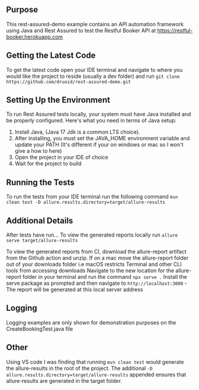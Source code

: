 ## Purpose

This rest-assured-demo example contains an API automation framework using Java and Rest Assured to test the Restful
Booker API at https://restful-booker.herokuapp.com

## Getting the Latest Code

To get the latest code open your IDE terminal and navigate to where you would like the project to reside (usually a dev folder) and run `git clone https://github.com/druoid/rest-assured-demo.git`

## Setting Up the Environment

To run Rest Assured tests locally, your system must have Java installed and be properly configured. Here's what you need in terms of Java setup:

1. Install Java, (Java 17 Jdk is a common LTS choice).
2. After installing, you must set the JAVA_HOME environment variable and update your PATH (It's different if your on windows or mac so I won't give a how to here)
4. Open the project in your IDE of choice  
5. Wait for the project to build

## Running the Tests

To run the tests from your IDE terminal run the following command `mvn clean test -D allure.results.directory=target/allure-results`

## Additional Details

After tests have run...
To view the generated reports locally run `allure serve target/allure-results`

To view the generated reports from CI, download the allure-report artifact from the Github action and unzip. 
If on a mac move the allure-report folder out of your downloads folder i.e macOS restricts Terminal and other CLI tools from accessing downloads
Navigate to the new location for the allure-report folder in your terminal and run the command `npx serve .`
Install the serve package as prompted and then navigate to `http://localhost:3000` - The report will be generated at this local server address 

## Logging

Logging examples are only shown for demonstration purposes on the CreateBookingTest.java file

## Other
Using VS code I was finding that running `mvn clean test` would generate the allure-results in the root of the project.  The additional `-D allure.results.directory=target/allure-results` appended
ensures that allure-results are generated in the target folder.
